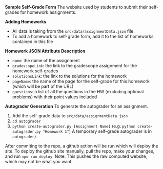 **Sample Self-Grade Form**
The website used by students to submit their self-grades for homework assignments.

**Adding Homeworks**
- All data is taking from the `src/data/assignmentData.json` file. 
- To add a homework to self-grade form, add it to the list of homeworks contained in this file

**Homework JSON Attribute Description**
- `name`: the name of the assignment
- `gradescopeLink`: the link to the gradescope assignment for the homework self-grades
- `solutionsLink`: the link to the solutions for the homework
- `pageName`: the name of the page for the self-grade for this homework (which will be part of the URL)
- `questions`: a list of all the questions in the HW (excluding optional problems) with their point values included

**Autograder Generation**
To generate the autograder for an assignment.
1. Add the self-grade data to `src/data/assignmentData.json`
2. `cd autograder`
3. `python create-autograder.py [Assignment Name]` (e.g. `python create-autograder.py "Homework 1"`)
A temporary self-grade autograder is in `autograder/`.

After commiting to the repo, a github action will be run which will deploy the site.
To deploy the github site manually, pull the repo, make your changes, and run `npm run deploy`. Note: This pushes the raw computed website, which may not be what you want.